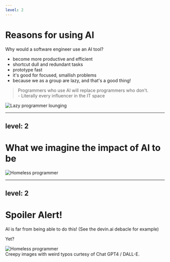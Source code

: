 ```yaml
---
level: 2
---
```


# Reasons for using AI

Why would a software engineer use an AI tool?

<v-clicks>

- become more productive and efficient
- shortcut dull and redundant tasks
- prototype fast
- it's good for focused, smallish problems
- because we as a group are lazy, and that's a good thing!

</v-clicks>

<blockquote v-click class="relative z-2 w-115">
  Programmers who use AI will replace programmers who don't.
  <footer class="text-right text-base">- Literally every influencer in the IT space</footer>
</blockquote>

<img src="/lazy-programmer.png" alt="Lazy programmer lounging" v-click="5" class="absolute top-10 right-10 w-100" />

---
level: 2
---
# What we imagine the impact of AI to be

<div class="flex justify-center">
  <img src="/homeless-programmer.png" alt="Homeless programmer" class="w-100" />
</div>

---
level: 2
---

# Spoiler Alert!

AI is far from being able to do this! (See the devin.ai debacle for example)

<span class="text-orange-600 font-bold" v-click>Yet?</span>

<div class="flex justify-center">
  <img src="/relieved-programmer.png" alt="Homeless programmer" class="w-90 -mt-12" />
</div>

<div class="text-orange-600 absolute top-50 left-100 rotate-30 bg-orange-200 p-1 rounded-1" v-click>
  Creepy images with weird typos curtesy of Chat GPT4 / DALL-E.
</div>
